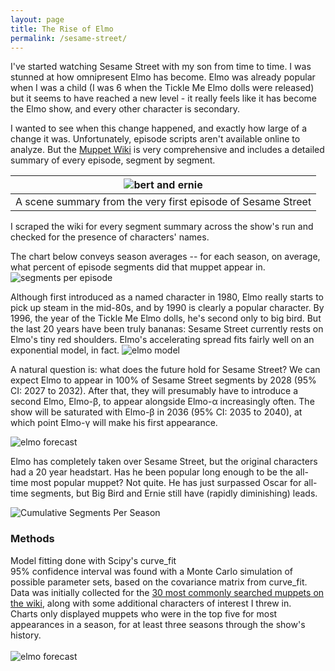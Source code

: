 ```yaml
---
layout: page
title: The Rise of Elmo
permalink: /sesame-street/
---
```


I've started  watching Sesame Street with my son from time to time. I was stunned at how omnipresent Elmo has become. Elmo was already popular when I was a child (I was 6 when the Tickle Me Elmo dolls were released) but it seems to have reached a new level - it really feels like it has become the Elmo show, and every other character is secondary.

I wanted to see when this change happened, and exactly how large of a change it was. Unfortunately, episode scripts aren't available online to analyze. But the [Muppet Wiki](https://muppet.fandom.com/wiki/Sesame_Street) is very comprehensive and includes a detailed summary of every episode, segment by segment.

|![bert and ernie](/assets/bert-and-ernie.png)|
|---|
|A scene summary from the very first episode of Sesame Street|

I scraped the wiki for every segment summary across the show's run and checked for the presence of characters' names.

The chart below conveys season averages -- for each season, on average, what percent of episode segments did that muppet appear in.
![segments per episode](/assets/sesame_Figure_1.png)

Although first introduced as a named character in 1980, Elmo really starts to pick up steam in the mid-80s, and by 1990 is clearly a popular character. By 1996, the year of the Tickle Me Elmo dolls, he's second only to big bird. But the last 20 years have been truly bananas: Sesame Street currently rests on Elmo's tiny red shoulders. Elmo's accelerating spread fits fairly well on an exponential model, in fact.
![elmo  model](/assets/sesame_Figure_2.png)

A natural question is: what does the future hold for Sesame Street? We can expect Elmo to appear in 100% of Sesame Street segments by 2028 (95% CI: 2027 to 2032). After that, they will presumably have to introduce a second Elmo, Elmo-β, to appear alongside Elmo-α increasingly often. The show will be saturated with Elmo-β in 2036 (95% CI: 2035 to 2040), at which point Elmo-γ will make his first appearance.

![elmo  forecast](/assets/sesame_Figure_3.png)  


Elmo has completely taken over Sesame Street, but the original characters had a 20 year headstart. Has he been popular long enough to be the all-time most popular muppet? Not quite. He has just surpassed Oscar for all-time segments, but Big Bird and Ernie still have (rapidly diminishing) leads.

![Cumulative Segments Per Season](/assets/sesame_Figure_Cumulative.png)  

### Methods
Model fitting done with Scipy's curve_fit
\
95% confidence interval was found with a Monte Carlo simulation of possible parameter sets, based on the covariance matrix from curve_fit.
\
Data was initially collected for the [30 most commonly searched muppets  on the wiki](https://muppet.fandom.com/wiki/Category:Sesame_Street_Muppet_Characters), along with some additional characters of interest I threw in.
\
Charts only displayed muppets who were in the top five for most appearances in a season, for at least three seasons through the show's history.
\
\
![elmo  forecast](/assets/elmo.jpg_large)

